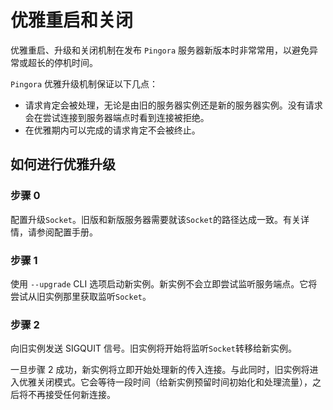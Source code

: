 # 优雅重启和关闭

优雅重启、升级和关闭机制在发布 `Pingora` 服务器新版本时非常常用，以避免异常或超长的停机时间。

`Pingora` 优雅升级机制保证以下几点：
* 请求肯定会被处理，无论是由旧的服务器实例还是新的服务器实例。没有请求会在尝试连接到服务器端点时看到连接被拒绝。
* 在优雅期内可以完成的请求肯定不会被终止。

## 如何进行优雅升级
### 步骤 0
配置升级`Socket`。旧版和新版服务器需要就该`Socket`的路径达成一致。有关详情，请参阅配置手册。

### 步骤 1
使用 `--upgrade` CLI 选项启动新实例。新实例不会立即尝试监听服务端点。它将尝试从旧实例那里获取监听`Socket`。

### 步骤 2
向旧实例发送 SIGQUIT 信号。旧实例将开始将监听`Socket`转移给新实例。

一旦步骤 2 成功，新实例将立即开始处理新的传入连接。与此同时，旧实例将进入优雅关闭模式。它会等待一段时间（给新实例预留时间初始化和处理流量），之后将不再接受任何新连接。
